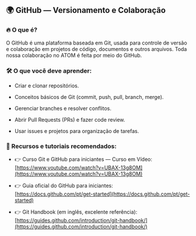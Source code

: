 ## 🌍 GitHub — Versionamento e Colaboração
### 🔥 O que é?
O GitHub é uma plataforma baseada em Git, usada para controle de versão e colaboração em projetos de código, documentos e outros arquivos. Toda nossa colaboração no ATOM é feita por meio do GitHub.

### 🛠️ O que você deve aprender:
- Criar e clonar repositórios.

- Conceitos básicos de Git (commit, push, pull, branch, merge).

- Gerenciar branches e resolver conflitos.

- Abrir Pull Requests (PRs) e fazer code review.

- Usar issues e projetos para organização de tarefas.

### 🎯 Recursos e tutoriais recomendados:
- 👉 Curso Git e GitHub para iniciantes — Curso em Vídeo:
[https://www.youtube.com/watch?v=UBAX-13g8OM](https://www.youtube.com/watch?v=UBAX-13g8OM)

- 👉 Guia oficial do GitHub para iniciantes:
[https://docs.github.com/pt/get-started](https://docs.github.com/pt/get-started)

- 👉 Git Handbook (em inglês, excelente referência):
[https://guides.github.com/introduction/git-handbook/](https://guides.github.com/introduction/git-handbook/)